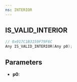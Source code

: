 ```yaml
---
ns: INTERIOR
---
```

## IS_VALID_INTERIOR

```c
// 0x017C1B3159F79F6C
Any IS_VALID_INTERIOR(Any p0);
```

## Parameters
* **p0**:
